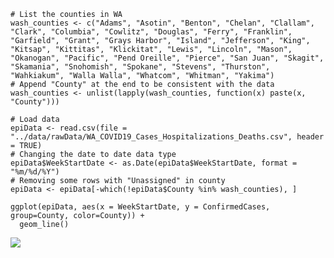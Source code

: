     # List the counties in WA
    wash_counties <- c("Adams", "Asotin", "Benton", "Chelan", "Clallam", "Clark", "Columbia", "Cowlitz", "Douglas", "Ferry", "Franklin", "Garfield", "Grant", "Grays Harbor", "Island", "Jefferson", "King", "Kitsap", "Kittitas", "Klickitat", "Lewis", "Lincoln", "Mason", "Okanogan", "Pacific", "Pend Oreille", "Pierce", "San Juan", "Skagit", "Skamania", "Snohomish", "Spokane", "Stevens", "Thurston", "Wahkiakum", "Walla Walla", "Whatcom", "Whitman", "Yakima")
    # Append "County" at the end to be consistent with the data
    wash_counties <- unlist(lapply(wash_counties, function(x) paste(x, "County")))

    # Load data
    epiData <- read.csv(file = "../data/rawData/WA_COVID19_Cases_Hospitalizations_Deaths.csv", header = TRUE)
    # Changing the date to date data type
    epiData$WeekStartDate <- as.Date(epiData$WeekStartDate, format = "%m/%d/%Y")
    # Removing some rows with "Unassigned" in county
    epiData <- epiData[-which(!epiData$County %in% wash_counties), ]

    ggplot(epiData, aes(x = WeekStartDate, y = ConfirmedCases, group=County, color=County)) + 
      geom_line()

![](epiDataExploration_files/figure-gfm/unnamed-chunk-2-1.png)<!-- -->
